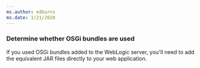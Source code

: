 ```yaml
---
ms.author: edburns
ms.date: 1/21/2020
---
```


### Determine whether OSGi bundles are used

If you used OSGi bundles added to the WebLogic server, you'll need to add the equivalent JAR files directly to your web application.
